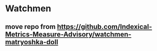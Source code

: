 # Watchmen

## move repo from https://github.com/Indexical-Metrics-Measure-Advisory/watchmen-matryoshka-doll
